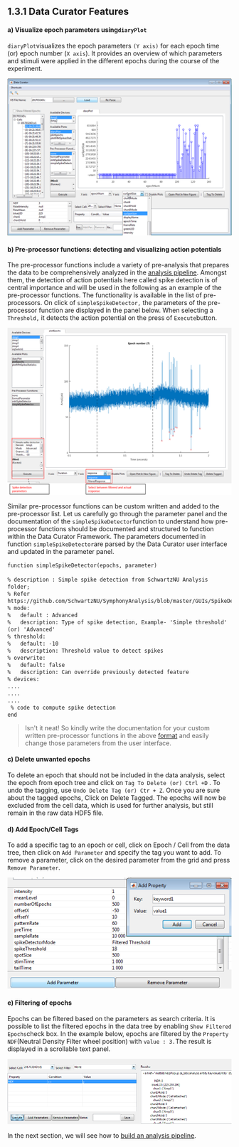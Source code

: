 ## 1.3.1 Data Curator Features

#### a\) Visualize epoch parameters using`diaryPlot`

`diaryPlot`visualizes the epoch parameters `(Y axis)` for each epoch time \(or\) epoch number \(`X axis`\). It provides an overview of which parameters and stimuli were applied in the different epochs during the course of the experiment.

![](/assets/diary_plot.png)

#### b\) Pre-processor functions: detecting and visualizing action potentials

The pre-processor functions include a variety of pre-analysis that prepares the data to be comprehensively analyzed in the [analysis pipeline](/building-analysis-pipeline.md). Amongst them, the detection of action potentials here called spike detection is of central importance and will be used in the following as an example of the pre-processor functions. The functionality is available in the list of pre-processors. On click of `simpleSpikeDetector,` the parameters of the pre-processor function are displayed in the panel below. When selecting a `Threshold,` it detects the action potential on the press of `Execute`button.

![](/assets/spike_detection.png)

Similar pre-processor functions can be custom written and added to the pre-processor list. Let us carefully go through the parameter panel and the documentation of the `simpleSpikeDetector`function to understand how pre-processor functions should be documented and structured to function within the Data Curator Framework. The parameters documented in function `simpleSpikeDetector`are parsed by the Data Curator user interface and updated in the parameter panel.

```
function simpleSpikeDetector(epochs, parameter)

% description : Simple spike detection from SchwartzNU Analysis folder; 
% Refer https://github.com/SchwartzNU/SymphonyAnalysis/blob/master/GUIs/SpikeDetectorGUI.m
% mode:
%   default : Advanced
%   description: Type of spike detection, Example- 'Simple threshold' (or) 'Advanced'
% threshold:
%   default: -10
%   description: Threshold value to detect spikes
% overwrite:
%   default: false
%   description: Can override previously detected feature
% devices:
....
....
....
 % code to compute spike detection 
end
```

> Isn't it neat! So kindly write the documentation for your custom written pre-processor functions in the above [format](http://yaml.org/) and easily change those parameters from the user interface.

#### c\) Delete unwanted epochs

To delete an epoch that should not be included in the data analysis, select the epoch from epoch tree and click on `Tag To Delete (or) Ctrl +D` . To undo the tagging, use `Undo Delete Tag (or) Ctr + Z`. Once you are sure about the tagged epochs, Click on Delete Tagged. The epochs will now be excluded from the cell data, which is used for further analysis, but still remain in the raw data HDF5 file.

#### d\) Add Epoch/Cell Tags

To add a specific tag to an epoch or cell, click on Epoch / Cell from the data tree, then click on `Add Parameter` and specify the tag you want to add. To remove a parameter, click on the desired parameter from the grid and press `Remove Parameter`.

![](/assets/add_keyword.png)

#### e\) Filtering of epochs

Epochs can be filtered based on the parameters as search criteria. It is possible to list the filtered epochs in the data tree by enabling `Show Filtered Epochs`check box. In the example below, epochs are filtered by the `Property NDF`\(Neutral Density Filter wheel position\) with `value : 3.`The result is displayed in a scrollable text panel.

![](/assets/filtering.png)

In the next section, we will see how to [build an analysis pipeline](/building-analysis-pipeline.md).

